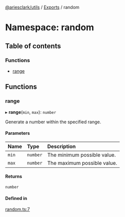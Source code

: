 [@ariesclark/utils](../README.md) / [Exports](../modules.md) / random

# Namespace: random

## Table of contents

### Functions

- [range](random.md#range)

## Functions

### range

▸ **range**(`min`, `max`): `number`

Generate a number within the specified range.

#### Parameters

| Name | Type | Description |
| :------ | :------ | :------ |
| `min` | `number` | The minimum possible value. |
| `max` | `number` | The maximum possible value. |

#### Returns

`number`

#### Defined in

[random.ts:7](https://github.com/ariesclark/utils/blob/d20b945/src/random.ts#L7)
